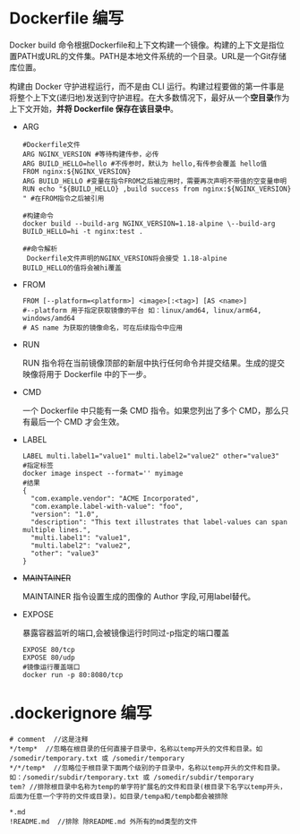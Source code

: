 # Dockerfile 编写

Docker build 命令根据Dockerfile和上下文构建一个镜像。构建的上下文是指位置PATH或URL的文件集。PATH是本地文件系统的一个目录。URL是一个Git存储库位置。

构建由 Docker 守护进程运行，而不是由 CLI 运行。构建过程要做的第一件事是将整个上下文(递归地)发送到守护进程。在大多数情况下，最好从一个**空目录**作为上下文开始，**并将 Dockerfile 保存在该目录中**。

+ ARG

  ```sheLL
  #Dockerfile文件
  ARG NGINX_VERSION #等待构建传参，必传
  ARG BUILD_HELLO=hello #不传参时，默认为 hello,有传参会覆盖 hello值
  FROM nginx:${NGINX_VERSION}
  ARG BUILD_HELLO #变量在指令FROM之后被应用时，需要再次声明不带值的空变量申明
  RUN echo "${BUILD_HELLO} ,build success from nginx:${NGINX_VERSION} " #在FROM指令之后被引用
  ```

  ```shell
  #构建命令
  docker build --build-arg NGINX_VERSION=1.18-alpine \--build-arg BUILD_HELLO=hi -t nginx:test .
  
  ##命令解析
   Dockerfile文件声明的NGINX_VERSION将会接受 1.18-alpine
  BUILD_HELLO的值将会被hi覆盖
  
  ```

+ FROM

  ```shell
  FROM [--platform=<platform>] <image>[:<tag>] [AS <name>]
  #--platform 用于指定获取镜像的平台 如：linux/amd64, linux/arm64,  windows/amd64
  # AS name 为获取的镜像命名，可在后续指令中应用
  ```

+ RUN

  RUN 指令将在当前镜像顶部的新层中执行任何命令并提交结果。生成的提交映像将用于 Dockerfile 中的下一步。

+ CMD

  一个 Dockerfile 中只能有一条 CMD 指令。如果您列出了多个 CMD，那么只有最后一个 CMD 才会生效。

+ LABEL

  ```shell
  LABEL multi.label1="value1" multi.label2="value2" other="value3"
  #指定标签
  docker image inspect --format='' myimage
  #结果
  {
    "com.example.vendor": "ACME Incorporated",
    "com.example.label-with-value": "foo",
    "version": "1.0",
    "description": "This text illustrates that label-values can span multiple lines.",
    "multi.label1": "value1",
    "multi.label2": "value2",
    "other": "value3"
  }
  ```



+ ~~MAINTAINER~~

  MAINTAINER 指令设置生成的图像的 Author 字段,可用label替代。

+ EXPOSE 

  暴露容器监听的端口,会被镜像运行时同过-p指定的端口覆盖

  ```shell
  EXPOSE 80/tcp
  EXPOSE 80/udp
  #镜像运行覆盖端口
  docker run -p 80:8080/tcp 
  ```

  

# .dockerignore 编写

```shell
# comment  //这是注释
*/temp*  //忽略在根目录的任何直接子目录中，名称以temp开头的文件和目录。如 /somedir/temporary.txt 或 /somedir/temporary
*/*/temp*  //忽略位于根目录下面两个级别的子目录中，名称以temp开头的文件和目录。如：/somedir/subdir/temporary.txt 或 /somedir/subdir/temporary
tem? //排除根目录中名称为temp的单字符扩展名的文件和目录(根目录下名字以temp开头，后面为任意一个字符的文件或目录)。如目录/tempa和/tempb都会被排除

*.md
!README.md  //排除 除README.md 外所有的md类型的文件
```



